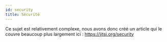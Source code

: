 ```yaml
---
id: security
title: Sécurité
---
```


Ce sujet est relativement complexe, nous avons donc créé un article qui le couvre beaucoup plus largement ici : https://jitsi.org/security
